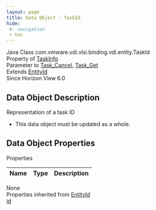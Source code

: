```yaml
---
layout: page
title: Data Object - TaskId
hide:
 #- navigation
 - toc
---
```


  
  
  



Java Class
    com.vmware.vdi.vlsi.binding.vdi.entity.TaskId  
Property of
     [TaskInfo](vdi.task.Task.TaskInfo.md#field_detail)  
Parameter to
     [Task_Cancel](vdi.task.Task.md#cancel), [Task_Get](vdi.task.Task.md#get)  
Extends
     [EntityId](vdi.EntityId.md)  
Since 
    Horizon View 6.0

## Data Object Description 

Representation of a task ID 

  * This data object must be updated as a whole.



## Data Object Properties

Properties

Name |  Type |  Description   
---|---|---  
None  
Properties inherited from [EntityId](vdi.EntityId.md)  
[id](vdi.EntityId.md#id)  
  
  
  
  
  

